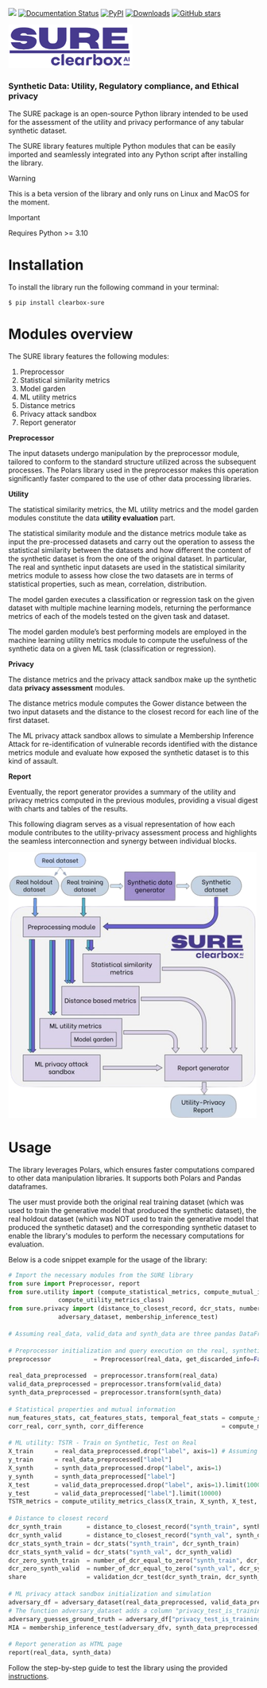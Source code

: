 <a href="https://dario-brunelli-clearbox-ai.notion.site/SURE-Documentation-2c17db370641488a8db5bce406032c1f"><img src="https://img.shields.io/badge/SURE-docs-blue?logo=mdbook" /></a>
[![Documentation Status](https://readthedocs.org/projects/clearbox-sure/badge/?version=latest)](https://clearbox-sure.readthedocs.io/en/latest/?badge=latest)
[![PyPI](https://badge.fury.io/py/clearbox-sure.svg)](https://badge.fury.io/py/clearbox-sure)
[![Downloads](https://pepy.tech/badge/clearbox-sure)](https://pepy.tech/project/clearbox-sure)
[![GitHub stars](https://img.shields.io/github/stars/Clearbox-AI/SURE?style=social)](https://github.com/Clearbox-AI/SURE)

<img src="docs/source/img/sure_logo_nobg.png" width="250">

### Synthetic Data: Utility, Regulatory compliance, and Ethical privacy

The SURE package is an open-source Python library intended to be used for the assessment of the utility and privacy performance of any tabular synthetic dataset.

The SURE library features multiple Python modules that can be easily imported and seamlessly integrated into any Python script after installing the library.

> [!WARNING]
> This is a beta version of the library and only runs on Linux and MacOS for the moment.

> [!IMPORTANT]
> Requires Python >= 3.10

# Installation

To install the library run the following command in your terminal:

```shell
$ pip install clearbox-sure
```

# Modules overview

The SURE library features the following modules:

1. Preprocessor
2. Statistical similarity metrics
3. Model garden
4. ML utility metrics
5. Distance metrics
6. Privacy attack sandbox
7. Report generator

**Preprocessor**

The input datasets undergo manipulation by the preprocessor module, tailored to conform to the standard structure utilized across the subsequent processes. The Polars library used in the preprocessor makes this operation significantly faster compared to the use of other data processing libraries.

**Utility**

The statistical similarity metrics, the ML utility metrics and the model garden modules constitute the data **utility evaluation** part.

The statistical similarity module and the distance metrics module take as input the pre-processed datasets and carry out the operation to assess the statistical similarity between the datasets and how different the content of the synthetic dataset is from the one of the original dataset. In particular, The real and synthetic input datasets are used in the statistical similarity metrics module to assess how close the two datasets are in terms of statistical properties, such as mean, correlation, distribution.

The model garden executes a classification or regression task on the given dataset with multiple machine learning models, returning the performance metrics of each of the models tested on the given task and dataset.

The model garden module’s best performing models are employed in the machine learning utility metrics module to compute the usefulness of the synthetic data on a given ML task (classification or regression).

**Privacy**

The distance metrics and the privacy attack sandbox make up the synthetic data **privacy assessment** modules.

The distance metrics module computes the Gower distance between the two input datasets and the distance to the closest record for each line of the first dataset.

The ML privacy attack sandbox allows to simulate a Membership Inference Attack for re-identification of vulnerable records identified with the distance metrics module and evaluate how exposed the synthetic dataset is to this kind of assault.

**Report**

Eventually, the report generator provides a summary of the utility and privacy metrics computed in the previous modules, providing a visual digest with charts and tables of the results.

This following diagram serves as a visual representation of how each module contributes to the utility-privacy assessment process and highlights the seamless interconnection and synergy between individual blocks.

<img src="docs/source/img/SURE_workflow_.png" alt="drawing" width="500"/>

# Usage

The library leverages Polars, which ensures faster computations compared to other data manipulation libraries. It supports both Polars and Pandas dataframes.

The user must provide both the original real training dataset (which was used to train the generative model that produced the synthetic dataset), the real holdout dataset (which was NOT used to train the generative model that produced the synthetic dataset) and the corresponding synthetic dataset to enable the library's modules to perform the necessary computations for evaluation.

Below is a code snippet example for the usage of the library:

```python
# Import the necessary modules from the SURE library
from sure import Preprocessor, report
from sure.utility import (compute_statistical_metrics, compute_mutual_info,
			  compute_utility_metrics_class)
from sure.privacy import (distance_to_closest_record, dcr_stats, number_of_dcr_equal_to_zero, validation_dcr_test, 
			  adversary_dataset, membership_inference_test)

# Assuming real_data, valid_data and synth_data are three pandas DataFrames

# Preprocessor initialization and query execution on the real, synthetic and validation datasets
preprocessor            = Preprocessor(real_data, get_discarded_info=False, num_fill_null='forward', scaling='standardize')

real_data_preprocessed  = preprocessor.transform(real_data)
valid_data_preprocessed = preprocessor.transform(valid_data)
synth_data_preprocessed = preprocessor.transform(synth_data)

# Statistical properties and mutual information
num_features_stats, cat_features_stats, temporal_feat_stats = compute_statistical_metrics(real_data_preprocessed, synth_data_preprocessed)
corr_real, corr_synth, corr_difference                      = compute_mutual_info(real_data_preprocessed, synth_data_preprocessed)

# ML utility: TSTR - Train on Synthetic, Test on Real
X_train      = real_data_preprocessed.drop("label", axis=1) # Assuming the datasets have a “label” column for the machine learning task they are intended for
y_train      = real_data_preprocessed["label"]
X_synth      = synth_data_preprocessed.drop("label", axis=1)
y_synth      = synth_data_preprocessed["label"]
X_test       = valid_data_preprocessed.drop("label", axis=1).limit(10000) # Test the trained models on a portion of the original real dataset (first 10k rows)
y_test       = valid_data_preprocessed["label"].limit(10000)
TSTR_metrics = compute_utility_metrics_class(X_train, X_synth, X_test, y_train, y_synth, y_test)

# Distance to closest record
dcr_synth_train       = distance_to_closest_record("synth_train", synth_data_preprocessed, real_data_preprocessed)
dcr_synth_valid       = distance_to_closest_record("synth_val", synth_data_preprocessed, valid_data_preprocessed)
dcr_stats_synth_train = dcr_stats("synth_train", dcr_synth_train)
dcr_stats_synth_valid = dcr_stats("synth_val", dcr_synth_valid)
dcr_zero_synth_train  = number_of_dcr_equal_to_zero("synth_train", dcr_synth_train)
dcr_zero_synth_valid  = number_of_dcr_equal_to_zero("synth_val", dcr_synth_valid)
share                 = validation_dcr_test(dcr_synth_train, dcr_synth_valid)

# ML privacy attack sandbox initialization and simulation
adversary_df = adversary_dataset(real_data_preprocessed, valid_data_preprocessed)
# The function adversary_dataset adds a column "privacy_test_is_training" to the adversary dataset, indicating whether the record was part of the training set or not
adversary_guesses_ground_truth = adversary_df["privacy_test_is_training"] 
MIA = membership_inference_test(adversary_dfv, synth_data_preprocessed, adversary_guesses_ground_truth)

# Report generation as HTML page
report(real_data, synth_data)
```

Follow the step-by-step guide to test the library using the provided [instructions](https://github.com/Clearbox-AI/SURE/tree/main/testing).

<!-- Review the dedicated [documentation](https://dario-brunelli-clearbox-ai.notion.site/SURE-Documentation-2c17db370641488a8db5bce406032c1f) to learn how to further customize your synthetic data assessment pipeline. -->
